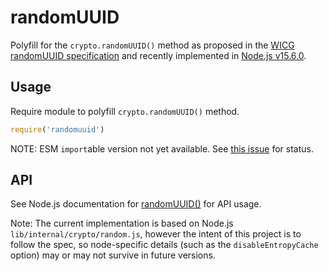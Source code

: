 # randomUUID

Polyfill for the `crypto.randomUUID()` method as proposed in
the [WICG randomUUID specification](https://github.com/WICG/uuid) and recently implemented in
[Node.js v15.6.0](https://github.com/nodejs/node/pull/36729).

## Usage

Require module to polyfill `crypto.randomUUID()` method.

```js
require('randomuuid')
```


NOTE: ESM `import`able version not yet available.  See
[this issue](https://github.com/uuidjs/randomUUID/issues/2) for status.
## API

See Node.js documentation for
[randomUUID()](https://nodejs.org/dist/latest-v15.x/docs/api/crypto.html#crypto_crypto_randomuuid_options)
for API usage.

Note: The current implementation is based on Node.js `lib/internal/crypto/random.js`, however the intent of this project is to follow the spec, so node-specific details (such as the `disableEntropyCache` option) may or may not survive in future versions.
